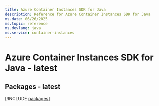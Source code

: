 ```yaml
---
title: Azure Container Instances SDK for Java
description: Reference for Azure Container Instances SDK for Java
ms.date: 06/26/2025
ms.topic: reference
ms.devlang: java
ms.service: container-instances
---
```

# Azure Container Instances SDK for Java - latest
## Packages - latest
[!INCLUDE [packages](container-instances-index.md)]